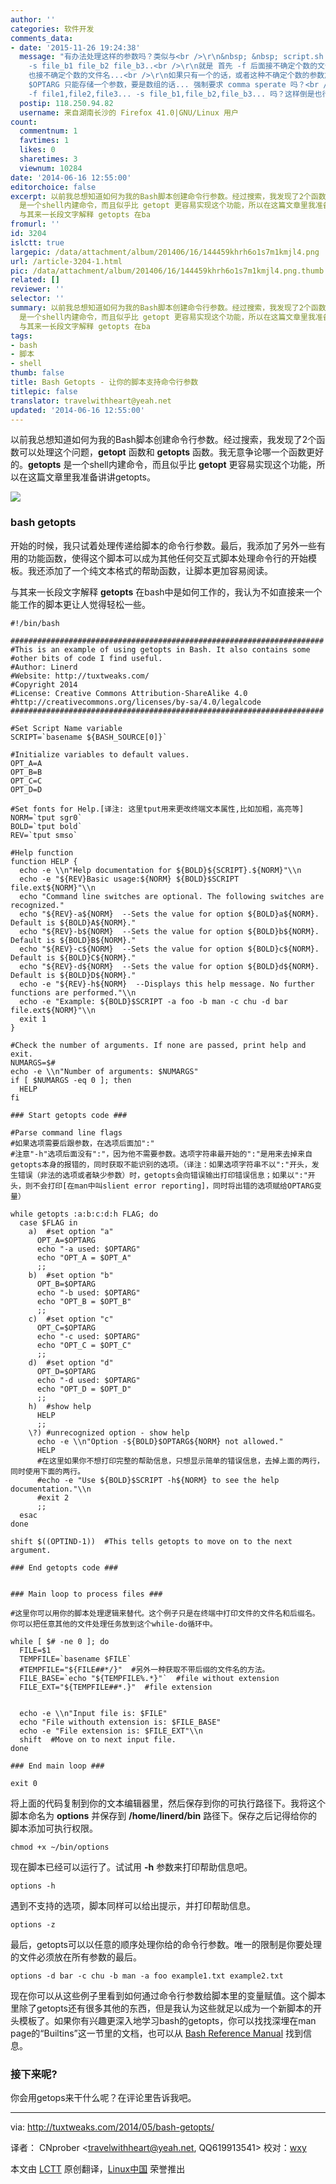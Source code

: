 ```yaml
---
author: ''
categories: 软件开发
comments_data:
- date: '2015-11-26 19:24:38'
  message: "有办法处理这样的参数吗？类似与<br />\r\n&nbsp; &nbsp; script.sh -f file1 file2 file3...
    -s file_b1 file_b2 file_b3..<br />\r\n就是 首先 -f 后面接不确定个数的文件名，之后还处理另一个参数 -s, -s
    也接不确定个数的文件名...<br />\r\n如果只有一个的话，或者这种不确定个数的参数放在最后的话，一个 while 循环也就搞定了，<br />\r\n问题在于
    $OPTARG 只能存储一个参数，要是数组的话... 强制要求 comma sperate 吗？<br />\r\n&nbsp; &nbsp; script.sh
    -f file1,file2,file3... -s file_b1,file_b2,file_b3... 吗？这样倒是也行!"
  postip: 118.250.94.82
  username: 来自湖南长沙的 Firefox 41.0|GNU/Linux 用户
count:
  commentnum: 1
  favtimes: 1
  likes: 0
  sharetimes: 3
  viewnum: 10284
date: '2014-06-16 12:55:00'
editorchoice: false
excerpt: 以前我总想知道如何为我的Bash脚本创建命令行参数。经过搜索，我发现了2个函数可以处理这个问题，getopt 函数和 getopts 函数。我无意争论哪一个函数更好的。getopts
  是一个shell内建命令，而且似乎比 getopt 更容易实现这个功能，所以在这篇文章里我准备讲讲getopts。  bash getopts 开始的时候，我只试着处理传递给脚本的命令行参数。最后，我添加了另外一些有用的功能函数，使得这个脚本可以成为其他任何交互式脚本处理命令行的开始模板。我还添加了一个纯文本格式的帮助函数，让脚本更加容易阅读。
  与其来一长段文字解释 getopts 在ba
fromurl: ''
id: 3204
islctt: true
largepic: /data/attachment/album/201406/16/144459khrh6o1s7m1kmjl4.png
url: /article-3204-1.html
pic: /data/attachment/album/201406/16/144459khrh6o1s7m1kmjl4.png.thumb.jpg
related: []
reviewer: ''
selector: ''
summary: 以前我总想知道如何为我的Bash脚本创建命令行参数。经过搜索，我发现了2个函数可以处理这个问题，getopt 函数和 getopts 函数。我无意争论哪一个函数更好的。getopts
  是一个shell内建命令，而且似乎比 getopt 更容易实现这个功能，所以在这篇文章里我准备讲讲getopts。  bash getopts 开始的时候，我只试着处理传递给脚本的命令行参数。最后，我添加了另外一些有用的功能函数，使得这个脚本可以成为其他任何交互式脚本处理命令行的开始模板。我还添加了一个纯文本格式的帮助函数，让脚本更加容易阅读。
  与其来一长段文字解释 getopts 在ba
tags:
- bash
- 脚本
- shell
thumb: false
title: Bash Getopts - 让你的脚本支持命令行参数
titlepic: false
translator: travelwithheart@yeah.net
updated: '2014-06-16 12:55:00'
---
```


以前我总想知道如何为我的Bash脚本创建命令行参数。经过搜索，我发现了2个函数可以处理这个问题，**getopt** 函数和 **getopts** 函数。我无意争论哪一个函数更好的。**getopts** 是一个shell内建命令，而且似乎比 **getopt** 更容易实现这个功能，所以在这篇文章里我准备讲讲getopts。


![](/data/attachment/album/201406/16/144459khrh6o1s7m1kmjl4.png)


### bash getopts


开始的时候，我只试着处理传递给脚本的命令行参数。最后，我添加了另外一些有用的功能函数，使得这个脚本可以成为其他任何交互式脚本处理命令行的开始模板。我还添加了一个纯文本格式的帮助函数，让脚本更加容易阅读。


与其来一长段文字解释 **getopts** 在bash中是如何工作的，我认为不如直接来一个能工作的脚本更让人觉得轻松一些。



```
#!/bin/bash

######################################################################
#This is an example of using getopts in Bash. It also contains some
#other bits of code I find useful.
#Author: Linerd
#Website: http://tuxtweaks.com/
#Copyright 2014
#License: Creative Commons Attribution-ShareAlike 4.0
#http://creativecommons.org/licenses/by-sa/4.0/legalcode
######################################################################

#Set Script Name variable
SCRIPT=`basename ${BASH_SOURCE[0]}`

#Initialize variables to default values.
OPT_A=A
OPT_B=B
OPT_C=C
OPT_D=D

#Set fonts for Help.[译注: 这里tput用来更改终端文本属性,比如加粗，高亮等]
NORM=`tput sgr0`
BOLD=`tput bold`
REV=`tput smso`

#Help function
function HELP {
  echo -e \\n"Help documentation for ${BOLD}${SCRIPT}.${NORM}"\\n
  echo -e "${REV}Basic usage:${NORM} ${BOLD}$SCRIPT file.ext${NORM}"\\n
  echo "Command line switches are optional. The following switches are recognized."
  echo "${REV}-a${NORM}  --Sets the value for option ${BOLD}a${NORM}. Default is ${BOLD}A${NORM}."
  echo "${REV}-b${NORM}  --Sets the value for option ${BOLD}b${NORM}. Default is ${BOLD}B${NORM}."
  echo "${REV}-c${NORM}  --Sets the value for option ${BOLD}c${NORM}. Default is ${BOLD}C${NORM}."
  echo "${REV}-d${NORM}  --Sets the value for option ${BOLD}d${NORM}. Default is ${BOLD}D${NORM}."
  echo -e "${REV}-h${NORM}  --Displays this help message. No further functions are performed."\\n
  echo -e "Example: ${BOLD}$SCRIPT -a foo -b man -c chu -d bar file.ext${NORM}"\\n
  exit 1
}

#Check the number of arguments. If none are passed, print help and exit.
NUMARGS=$#
echo -e \\n"Number of arguments: $NUMARGS"
if [ $NUMARGS -eq 0 ]; then
  HELP
fi

### Start getopts code ###

#Parse command line flags
#如果选项需要后跟参数，在选项后面加":"
#注意"-h"选项后面没有":"，因为他不需要参数。选项字符串最开始的":"是用来去掉来自getopts本身的报错的，同时获取不能识别的选项。（译注：如果选项字符串不以":"开头，发生错误（非法的选项或者缺少参数）时，getopts会向错误输出打印错误信息；如果以":"开头，则不会打印[在man中叫slient error reporting]，同时将出错的选项赋给OPTARG变量）

while getopts :a:b:c:d:h FLAG; do
  case $FLAG in
    a)  #set option "a"
      OPT_A=$OPTARG
      echo "-a used: $OPTARG"
      echo "OPT_A = $OPT_A"
      ;;
    b)  #set option "b"
      OPT_B=$OPTARG
      echo "-b used: $OPTARG"
      echo "OPT_B = $OPT_B"
      ;;
    c)  #set option "c"
      OPT_C=$OPTARG
      echo "-c used: $OPTARG"
      echo "OPT_C = $OPT_C"
      ;;
    d)  #set option "d"
      OPT_D=$OPTARG
      echo "-d used: $OPTARG"
      echo "OPT_D = $OPT_D"
      ;;
    h)  #show help
      HELP
      ;;
    \?) #unrecognized option - show help
      echo -e \\n"Option -${BOLD}$OPTARG${NORM} not allowed."
      HELP
      #在这里如果你不想打印完整的帮助信息，只想显示简单的错误信息，去掉上面的两行，同时使用下面的两行。
      #echo -e "Use ${BOLD}$SCRIPT -h${NORM} to see the help documentation."\\n
      #exit 2
      ;;
  esac
done

shift $((OPTIND-1))  #This tells getopts to move on to the next argument.

### End getopts code ###


### Main loop to process files ###

#这里你可以用你的脚本处理逻辑来替代。这个例子只是在终端中打印文件的文件名和后缀名。你可以把任意其他的文件处理任务放到这个while-do循环中。   

while [ $# -ne 0 ]; do
  FILE=$1
  TEMPFILE=`basename $FILE`
  #TEMPFILE="${FILE##*/}"  #另外一种获取不带后缀的文件名的方法。
  FILE_BASE=`echo "${TEMPFILE%.*}"`  #file without extension
  FILE_EXT="${TEMPFILE##*.}"  #file extension


  echo -e \\n"Input file is: $FILE"
  echo "File withouth extension is: $FILE_BASE"
  echo -e "File extension is: $FILE_EXT"\\n
  shift  #Move on to next input file.
done

### End main loop ###

exit 0

```

将上面的代码复制到你的文本编辑器里，然后保存到你的可执行路径下。我将这个脚本命名为 **options** 并保存到 **/home/linerd/bin** 路径下。保存之后记得给你的脚本添加可执行权限。



```
chmod +x ~/bin/options

```

现在脚本已经可以运行了。试试用 **-h** 参数来打印帮助信息吧。



```
options -h

```

遇到不支持的选项，脚本同样可以给出提示，并打印帮助信息。



```
options -z

```

最后，getopts可以以任意的顺序处理你给的命令行参数。唯一的限制是你要处理的文件必须放在所有参数的最后。



```
options -d bar -c chu -b man -a foo example1.txt example2.txt

```

现在你可以从这些例子里看到如何通过命令行参数给脚本里的变量赋值。这个脚本里除了getopts还有很多其他的东西，但是我认为这些就足以成为一个新脚本的开头模板了。如果你有兴趣更深入地学习bash的getopts，你可以找找深埋在man page的“Builtins”这一节里的文档，也可以从 [Bash Reference Manual](http://tuxtweaks.com/2014/05/bash-getopts/www.gnu.org/software/bash/manual/html_node/Bourne-Shell-Builtins.html) 找到信息。


### 接下来呢?


你会用getops来干什么呢？在评论里告诉我吧。




---


via: <http://tuxtweaks.com/2014/05/bash-getopts/>


译者： CNprober <[travelwithheart@yeah.net](mailto:travelwithheart@yeah.net), QQ619913541> 校对：[wxy](https://github.com/wxy)


本文由 [LCTT](https://github.com/LCTT/TranslateProject) 原创翻译，[Linux中国](http://linux.cn/) 荣誉推出